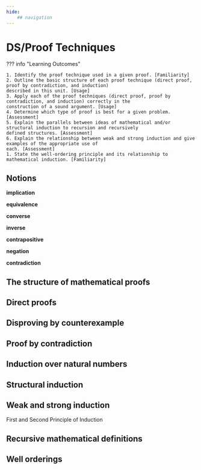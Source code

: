 ```yaml
---
hide:
    ## navigation
---
```


# DS/Proof Techniques

??? info "Learning Outcomes"

    1. Identify the proof technique used in a given proof. [Familiarity]
    2. Outline the basic structure of each proof technique (direct proof, proof by contradiction, and induction)
    described in this unit. [Usage]
    3. Apply each of the proof techniques (direct proof, proof by contradiction, and induction) correctly in the
    construction of a sound argument. [Usage]
    4. Determine which type of proof is best for a given problem. [Assessment]
    5. Explain the parallels between ideas of mathematical and/or structural induction to recursion and recursively
    defined structures. [Assessment]
    6. Explain the relationship between weak and strong induction and give examples of the appropriate use of
    each. [Assessment]
    1. State the well-ordering principle and its relationship to mathematical induction. [Familiarity]

## Notions

**implication**

**equivalence**

**converse**

**inverse**

**contrapositive**

**negation**

**contradiction**

## The structure of mathematical proofs

## Direct proofs

## Disproving by counterexample

## Proof by contradiction

## Induction over natural numbers

## Structural induction

## Weak and strong induction 

First and Second Principle of Induction

## Recursive mathematical definitions

## Well orderings